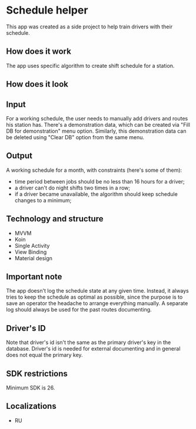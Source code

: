 # Schedule helper
This app was created as a side project to help train drivers with their schedule.

## How does it work
The app uses specific algorithm to create shift schedule for a station.
## How does it look

## Input
For a working schedule, the user needs to manually add drivers and routes his station has.
There's a demonstration data, which can be created via "Fill DB for demonstration" menu option.
Similarly, this demonstration data can be deleted using "Clear DB" option from the same menu.

## Output
A working schedule for a month, with constraints (here's some of them):
- time period between jobs should be no less than 16 hours for a driver;
- a driver can't do night shifts two times in a row;
- if a driver became unavailable, the algorithm should keep schedule changes to a minimum;

## Technology and structure
- MVVM
- Koin
- Single Activity
- View Binding
- Material design

## Important note
The app doesn't log the schedule state at any given time. Instead, it always tries to keep the schedule as optimal as possible, since the purpose is to save an operator the headache to arrange everything manually. A separate log should always be used for the past routes documenting.

## Driver's ID
Note that driver's id isn't the same as the primary driver's key in the database.
Driver's id is needed for external documenting and in general does not equal the primary key.

## SDK restrictions
Minimum SDK is 26.

## Localizations
- RU

